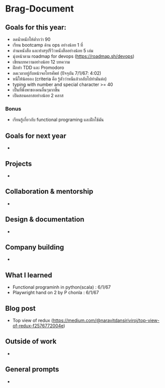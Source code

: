 # Brag-Document


## Goals for this year:

  * ลดน้ำหนักให้ต่ำกว่า 90
  * เรียน bootcamp ด้าน ops อย่างน้อย 1 ที่
  * อ่านหนังสือ และทำสรุปรีวิวหนังสืออย่างน้อย 5 เล่ม
  * มุ่งหน้าตาม roadmap for devops (https://roadmap.sh/devops)
  * เขียนบทความอย่างน้อย 12 บทความ
  * ฝึกทำ TDD และ Promodoro
  * ลดเวลาอยู่กับหน้าจอโทรศัพท์ (ปัจจุบัน 7/1/67: 4:02)
  * หนีให้น้อยลง (criteria คือ รู้ตัวว่าหนีแล้วกลับไปทำมันต่อ)
  * typing with number and special character >= 40
  * เป็นที่พึ่งพาของคนอื่นๆมากขึ้น
  * เปิดสอนคลาสอย่างน้อย 2 คลาส

  ### Bonus
  * เรียนรู้เกี่ยวกับ functional programing และฝึกใช้มัน



## Goals for next year

-

## Projects

-


## Collaboration & mentorship

-

## Design & documentation

-

## Company building

-

## What I learned

  * Functional programinh in python(scala) : 6/1/67
  * Playwright hand on 2 by P chonla : 6/1/67

## Blog post

  * Top view of redux (https://medium.com/@naravitdansiriviroj/top-view-of-redux-f2576772004e)


## Outside of work

-


## General prompts

-
